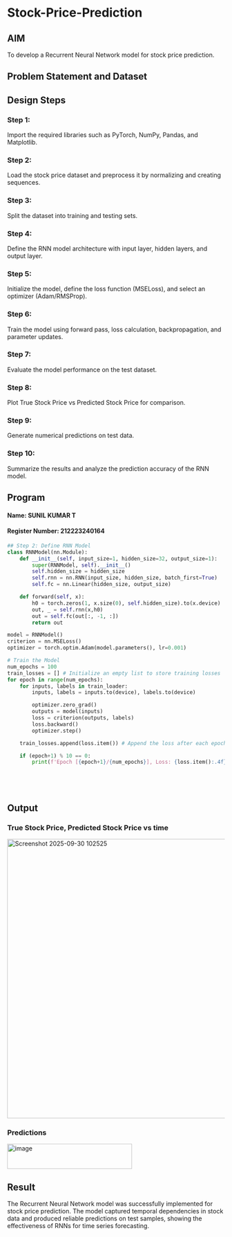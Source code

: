 # Stock-Price-Prediction


## AIM

To develop a Recurrent Neural Network model for stock price prediction.

## Problem Statement and Dataset


## Design Steps

### Step 1:
Import the required libraries such as PyTorch, NumPy, Pandas, and Matplotlib.

### Step 2:
Load the stock price dataset and preprocess it by normalizing and creating sequences.

### Step 3:
Split the dataset into training and testing sets.

### Step 4:
Define the RNN model architecture with input layer, hidden layers, and output layer.

### Step 5:
Initialize the model, define the loss function (MSELoss), and select an optimizer (Adam/RMSProp).

### Step 6:
Train the model using forward pass, loss calculation, backpropagation, and parameter updates.

### Step 7:
Evaluate the model performance on the test dataset.

### Step 8:
Plot True Stock Price vs Predicted Stock Price for comparison.

### Step 9:
Generate numerical predictions on test data.

### Step 10:
Summarize the results and analyze the prediction accuracy of the RNN model.




## Program
#### Name: SUNIL KUMAR T
#### Register Number: 212223240164
```Python 
## Step 2: Define RNN Model
class RNNModel(nn.Module):
    def __init__(self, input_size=1, hidden_size=32, output_size=1):
        super(RNNModel, self).__init__()
        self.hidden_size = hidden_size
        self.rnn = nn.RNN(input_size, hidden_size, batch_first=True)
        self.fc = nn.Linear(hidden_size, output_size)

    def forward(self, x):
        h0 = torch.zeros(1, x.size(0), self.hidden_size).to(x.device)
        out, _ = self.rnn(x,h0)
        out = self.fc(out[:, -1, :])
        return out

model = RNNModel()
criterion = nn.MSELoss()
optimizer = torch.optim.Adam(model.parameters(), lr=0.001)

# Train the Model
num_epochs = 100
train_losses = [] # Initialize an empty list to store training losses
for epoch in range(num_epochs):
    for inputs, labels in train_loader:
        inputs, labels = inputs.to(device), labels.to(device)

        optimizer.zero_grad()
        outputs = model(inputs)
        loss = criterion(outputs, labels)
        loss.backward()
        optimizer.step()

    train_losses.append(loss.item()) # Append the loss after each epoch

    if (epoch+1) % 10 == 0:
        print(f'Epoch [{epoch+1}/{num_epochs}], Loss: {loss.item():.4f}')






```

## Output

### True Stock Price, Predicted Stock Price vs time

<img width="888" height="646" alt="Screenshot 2025-09-30 102525" src="https://github.com/user-attachments/assets/8ea2d9aa-d02c-4d23-8243-f2c1cc93c0fd" />

### Predictions 


<img width="289" height="58" alt="image" src="https://github.com/user-attachments/assets/d21acb67-9eee-4bc5-be0c-bafd36b1a072" />

## Result

The Recurrent Neural Network model was successfully implemented for stock price prediction. The model captured temporal dependencies in stock data and produced reliable predictions on test samples, showing the effectiveness of RNNs for time series forecasting.
